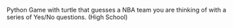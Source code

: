 Python Game with turtle that guesses a NBA team you are thinking of with a series of Yes/No questions. (High School)
